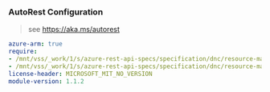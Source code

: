 ### AutoRest Configuration

> see https://aka.ms/autorest

``` yaml
azure-arm: true
require:
- /mnt/vss/_work/1/s/azure-rest-api-specs/specification/dnc/resource-manager/readme.md
- /mnt/vss/_work/1/s/azure-rest-api-specs/specification/dnc/resource-manager/readme.go.md
license-header: MICROSOFT_MIT_NO_VERSION
module-version: 1.1.2

```